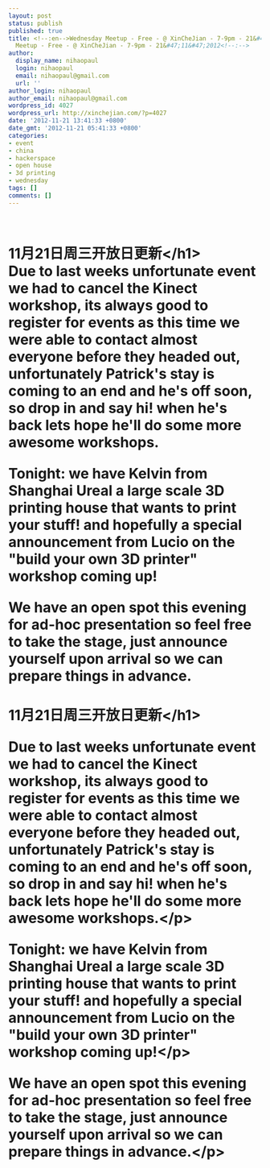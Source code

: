 ```yaml
---
layout: post
status: publish
published: true
title: <!--:en-->Wednesday Meetup - Free - @ XinCheJian - 7-9pm - 21&#47;11&#47;2012<!--:--><!--:zh-->Wednesday
  Meetup - Free - @ XinCheJian - 7-9pm - 21&#47;11&#47;2012<!--:-->
author:
  display_name: nihaopaul
  login: nihaopaul
  email: nihaopaul@gmail.com
  url: ''
author_login: nihaopaul
author_email: nihaopaul@gmail.com
wordpress_id: 4027
wordpress_url: http://xinchejian.com/?p=4027
date: '2012-11-21 13:41:33 +0800'
date_gmt: '2012-11-21 05:41:33 +0800'
categories:
- event
- china
- hackerspace
- open house
- 3d printing
- wednesday
tags: []
comments: []
---
```

<p><!--:en--><br />
<h1>11月21日周三开放日更新<&#47;h1><br />
Due to last weeks unfortunate event we had to cancel the Kinect workshop, its always good to register for events as this time we were able to contact almost everyone before they headed out, unfortunately Patrick's stay is coming to an end and he's off soon, so drop in and say hi! when he's back lets hope he'll do some more awesome workshops.</p>
<p>Tonight: we have Kelvin from Shanghai Ureal a large scale 3D printing house that wants to print your stuff! and hopefully a special announcement from Lucio on the "build your own 3D printer" workshop coming up!</p>
<p>We have an open spot this evening for ad-hoc presentation so feel free to take the stage, just announce yourself upon arrival so we can prepare things in advance.<!--:--><!--:zh--><br />
<h1>11月21日周三开放日更新<&#47;h1></p>
<p>Due to last weeks unfortunate event we had to cancel the Kinect workshop, its always good to register for events as this time we were able to contact almost everyone before they headed out, unfortunately Patrick's stay is coming to an end and he's off soon, so drop in and say hi! when he's back lets hope he'll do some more awesome workshops.<&#47;p></p>
<p>Tonight: we have Kelvin from Shanghai Ureal a large scale 3D printing house that wants to print your stuff! and hopefully a special announcement from Lucio on the "build your own 3D printer" workshop coming up!<&#47;p></p>
<p>We have an open spot this evening for ad-hoc presentation so feel free to take the stage, just announce yourself upon arrival so we can prepare things in advance.<&#47;p><br />
<!--:--></p>
